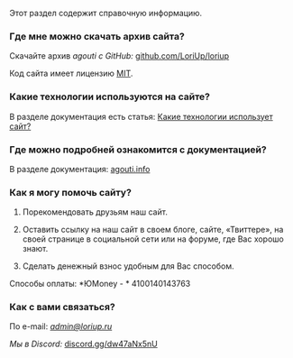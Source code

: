 Этот раздел содержит справочную информацию.  

### Где мне можно скачать архив сайта?
Скачайте архив *agouti с GitHub:* [github.com/LoriUp/loriup](https://github.com/agoutiDev/agouti)

Код сайта имеет лицензию [MIT](https://ru.wikipedia.org/wiki/%D0%9B%D0%B8%D1%86%D0%B5%D0%BD%D0%B7%D0%B8%D1%8F_MIT).  

### Какие технологии используются на сайте?
В разделе документация есть статья: [Какие технологии использует сайт?](https://agouti.info/info/hleb)

### Где можно подробней ознакомится с документацией?
В разделе документация: [agouti.info](https://agouti.info)

### Как я могу помочь сайту?

1. Порекомендовать друзьям наш сайт.

2. Оставить ссылку на наш сайт в своем блоге, сайте, «Твиттере», на своей странице в социальной сети или на форуме, где Вас хорошо знают.

3. Сделать денежный взнос удобным для Вас способом. 

Способы оплаты: *ЮMoney - * 4100140143763

### Как с вами связаться?
По e-mail: *admin@loriup.ru*
        
*Мы в Discord:* [discord.gg/dw47aNx5nU](https://discord.gg/dw47aNx5nU)
         